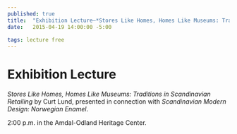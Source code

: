 ```yaml
---
published: true
title:  "Exhibition Lecture—*Stores Like Homes, Homes Like Museums: Traditions in Scandinavian Retailing* by Curt Lund"
date:   2015-04-19 14:00:00 -5:00

tags: lecture free
---
```

Exhibition Lecture
==================
*Stores Like Homes, Homes Like Museums: Traditions in Scandinavian Retailing* by Curt Lund, presented in connection with *Scandinavian Modern Design: Norwegian Enamel*.

2:00 p.m. in the Amdal-Odland Heritage Center.
